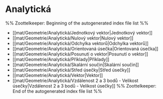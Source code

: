 # Analytická
%% Zoottelkeeper: Beginning of the autogenerated index file list  %%
-  [[mat/Geometrie/Analytická/Jednotkový vektor|Jednotkový vektor]]
-  [[mat/Geometrie/Analytická/Nulový vektor|Nulový vektor]]
-  [[mat/Geometrie/Analytická/Odchylka vektorů|Odchylka vektorů]]
-  [[mat/Geometrie/Analytická/Orientovaná úsečka|Orientovaná úsečka]]
-  [[mat/Geometrie/Analytická/Posunutí o vektor|Posunutí o vektor]]
-  [[mat/Geometrie/Analytická/Příklady|Příklady]]
-  [[mat/Geometrie/Analytická/Skalární součin|Skalární součin]]
-  [[mat/Geometrie/Analytická/Střed úsečky|Střed úsečky]]
-  [[mat/Geometrie/Analytická/Vektor|Vektor]]
-  [[mat/Geometrie/Analytická/Vzdálenost 2 a 3 bodů - Velikost úsečky|Vzdálenost 2 a 3 bodů - Velikost úsečky]]
%% Zoottelkeeper: End of the autogenerated index file list  %%
